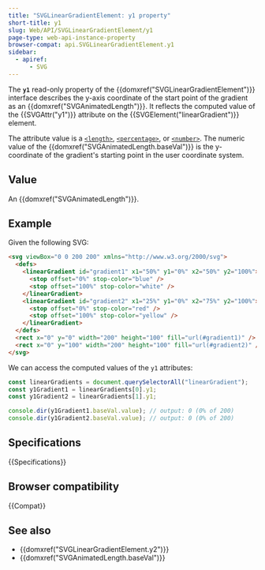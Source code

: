 ```yaml
---
title: "SVGLinearGradientElement: y1 property"
short-title: y1
slug: Web/API/SVGLinearGradientElement/y1
page-type: web-api-instance-property
browser-compat: api.SVGLinearGradientElement.y1
sidebar:
  - apiref:
      - SVG
---
```


The **`y1`** read-only property of the {{domxref("SVGLinearGradientElement")}} interface describes the y-axis coordinate of the start point of the gradient as an {{domxref("SVGAnimatedLength")}}. It reflects the computed value of the {{SVGAttr("y1")}} attribute on the {{SVGElement("linearGradient")}} element.

The attribute value is a [`<length>`](/en-US/docs/Web/SVG/Guides/Content_type#length), [`<percentage>`](/en-US/docs/Web/SVG/Guides/Content_type#percentage), or [`<number>`](/en-US/docs/Web/SVG/Guides/Content_type#number). The numeric value of the {{domxref("SVGAnimatedLength.baseVal")}} is the y-coordinate of the gradient's starting point in the user coordinate system.

## Value

An {{domxref("SVGAnimatedLength")}}.

## Example

Given the following SVG:

```html
<svg viewBox="0 0 200 200" xmlns="http://www.w3.org/2000/svg">
  <defs>
    <linearGradient id="gradient1" x1="50%" y1="0%" x2="50%" y2="100%">
      <stop offset="0%" stop-color="blue" />
      <stop offset="100%" stop-color="white" />
    </linearGradient>
    <linearGradient id="gradient2" x1="25%" y1="0%" x2="75%" y2="100%">
      <stop offset="0%" stop-color="red" />
      <stop offset="100%" stop-color="yellow" />
    </linearGradient>
  </defs>
  <rect x="0" y="0" width="200" height="100" fill="url(#gradient1)" />
  <rect x="0" y="100" width="200" height="100" fill="url(#gradient2)" />
</svg>
```

We can access the computed values of the `y1` attributes:

```js
const linearGradients = document.querySelectorAll("linearGradient");
const y1Gradient1 = linearGradients[0].y1;
const y1Gradient2 = linearGradients[1].y1;

console.dir(y1Gradient1.baseVal.value); // output: 0 (0% of 200)
console.dir(y1Gradient2.baseVal.value); // output: 0 (0% of 200)
```

## Specifications

{{Specifications}}

## Browser compatibility

{{Compat}}

## See also

- {{domxref("SVGLinearGradientElement.y2")}}
- {{domxref("SVGAnimatedLength.baseVal")}}
